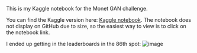 This is my Kaggle notebook for the Monet GAN challenge. 

You can find the Kaggle version here: [Kaggle notebook](https://www.kaggle.com/mrjustpeachy/gan-implementation). The notebook does not display on GitHub due to size, so the easiest way to view is to click on the notebook link.

I ended up getting in the leaderboards in the 86th spot: 
![image](https://github.com/user-attachments/assets/681ec9ba-cc6a-4426-bf7e-cbe98ffc2599)

